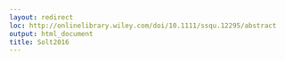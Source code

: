 ```yaml
---
layout: redirect
loc: http://onlinelibrary.wiley.com/doi/10.1111/ssqu.12295/abstract
output: html_document
title: Solt2016
---
```

